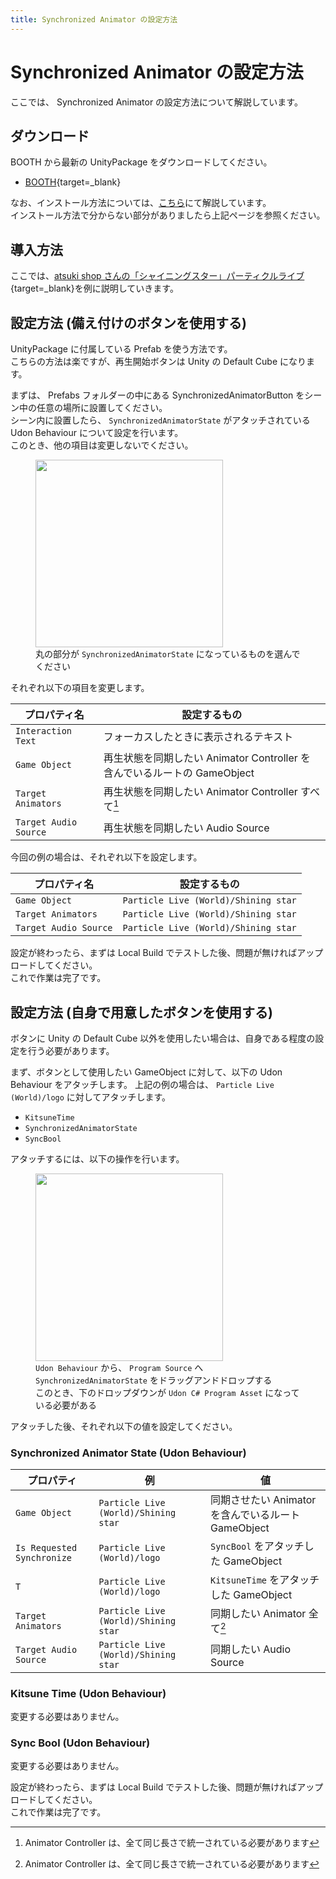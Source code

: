 ```yaml
---
title: Synchronized Animator の設定方法
---
```


# Synchronized Animator の設定方法

ここでは、 Synchronized Animator の設定方法について解説しています。

## ダウンロード

BOOTH から最新の UnityPackage をダウンロードしてください。

-   [BOOTH](https://natsuneko.booth.pm/items/2504988){target=\_blank}

なお、インストール方法については、[こちら](/udon-rabbit/guides/getting-started)にて解説しています。  
インストール方法で分からない部分がありましたら上記ページを参照ください。

## 導入方法

ここでは、[atsuki shop さんの「シャイニングスター」パーティクルライブ](https://atsuki17173305.booth.pm/items/1960238){target=\_blank}を例に説明していきます。

## 設定方法 (備え付けのボタンを使用する)

UnityPackage に付属している Prefab を使う方法です。  
こちらの方法は楽ですが、再生開始ボタンは Unity の Default Cube になります。

まずは、 Prefabs フォルダーの中にある SynchronizedAnimatorButton をシーン中の任意の場所に設置してください。  
シーン内に設置したら、 `SynchronizedAnimatorState` がアタッチされている Udon Behaviour について設定を行います。  
このとき、他の項目は変更しないでください。

<figure>
  <img src="https://assets.mochizuki.moe/docs/udon-rabbit/synchronized-animator/synchronized-animator-pattern1-step-1.png" width="300px" data-zoomable="true">
  <figcaption>丸の部分が <code>SynchronizedAnimatorState</code> になっているものを選んでください</figcaption>
</figure>

それぞれ以下の項目を変更します。

| プロパティ名          | 設定するもの                                                             |
| --------------------- | ------------------------------------------------------------------------ |
| `Interaction Text`    | フォーカスしたときに表示されるテキスト                                   |
| `Game Object`         | 再生状態を同期したい Animator Controller を含んでいるルートの GameObject |
| `Target Animators`    | 再生状態を同期したい Animator Controller すべて[^1]                      |
| `Target Audio Source` | 再生状態を同期したい Audio Source                                        |

今回の例の場合は、それぞれ以下を設定します。

| プロパティ名          | 設定するもの                         |
| --------------------- | ------------------------------------ |
| `Game Object`         | `Particle Live (World)/Shining star` |
| `Target Animators`    | `Particle Live (World)/Shining star` |
| `Target Audio Source` | `Particle Live (World)/Shining star` |

設定が終わったら、まずは Local Build でテストした後、問題が無ければアップロードしてください。  
これで作業は完了です。

## 設定方法 (自身で用意したボタンを使用する)

ボタンに Unity の Default Cube 以外を使用したい場合は、自身である程度の設定を行う必要があります。

まず、ボタンとして使用したい GameObject に対して、以下の Udon Behaviour をアタッチします。
上記の例の場合は、 `Particle Live (World)/logo` に対してアタッチします。

-   `KitsuneTime`
-   `SynchronizedAnimatorState`
-   `SyncBool`

アタッチするには、以下の操作を行います。

<figure>
  <img src="https://assets.mochizuki.moe/docs/udon-rabbit/synchronized-animator/synchronized-animator-pattern2-step-1.png" width="300px" data-zoomable="true">
  <figcaption>
    <code>Udon Behaviour</code> から、 <code>Program Source</code> へ <code>SynchronizedAnimatorState</code> をドラッグアンドドロップする<br>
    このとき、下のドロップダウンが <code>Udon C# Program Asset</code> になっている必要がある
  </figcaption>
</figure>

アタッチした後、それぞれ以下の値を設定してください。

### Synchronized Animator State (Udon Behaviour)

| プロパティ                 | 例                                   | 値                                                  |
| -------------------------- | ------------------------------------ | --------------------------------------------------- |
| `Game Object`              | `Particle Live (World)/Shining star` | 同期させたい Animator を含んでいるルート GameObject |
| `Is Requested Synchronize` | `Particle Live (World)/logo`         | `SyncBool` をアタッチした GameObject                |
| `T`                        | `Particle Live (World)/logo`         | `KitsuneTime` をアタッチした GameObject             |
| `Target Animators`         | `Particle Live (World)/Shining star` | 同期したい Animator 全て[^1]                        |
| `Target Audio Source`      | `Particle Live (World)/Shining star` | 同期したい Audio Source                             |

### Kitsune Time (Udon Behaviour)

変更する必要はありません。

### Sync Bool (Udon Behaviour)

変更する必要はありません。

設定が終わったら、まずは Local Build でテストした後、問題が無ければアップロードしてください。  
これで作業は完了です。

[^1]: Animator Controller は、全て同じ長さで統一されている必要があります
